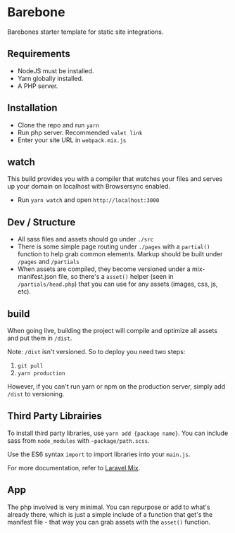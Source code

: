# Barebone
Barebones starter template for static site integrations.

## Requirements
- NodeJS must be installed.
- Yarn globally installed.
- A PHP server.

## Installation
- Clone the repo and run `yarn`
- Run php server. Recommended `valet link`
- Enter your site URL in `webpack.mix.js`

## watch

This build provides you with a compiler that watches your files and serves up your domain on localhost with Browsersync enabled.

- Run `yarn watch` and open `http://localhost:3000`

## Dev / Structure
- All sass files and assets should go under `./src`
- There is some simple page routing under `./pages` with a `partial()` function to help grab common elements. Markup should be built under `/pages` and `/partials`
- When assets are compiled, they become versioned under a mix-manifest.json file, so there's a `asset()` helper (seen in `/partials/head.php`) that you can use for any assets (images, css, js, etc).

## build

When going live, building the project will compile and optimize all assets and put them in `/dist`.

Note: `/dist` isn't versioned. So to deploy you need two steps:
1. `git pull`
2. `yarn production`

However, if you can't run yarn or npm on the production server, simply add `/dist` to versioning.

## Third Party Librairies

To install third party libraries, use `yarn add {package name}`. You can include sass from `node_modules` with `~package/path.scss`.

Use the ES6 syntax `import` to import libraries into your `main.js`.

For more documentation, refer to [Laravel Mix](https://github.com/JeffreyWay/laravel-mix/tree/master/docs#readme).

## App

The php involved is very minimal. You can repurpose or add to what's already there, which is just a simple include of a function that get's the manifest file - that way you can grab assets with the `asset()` function.
